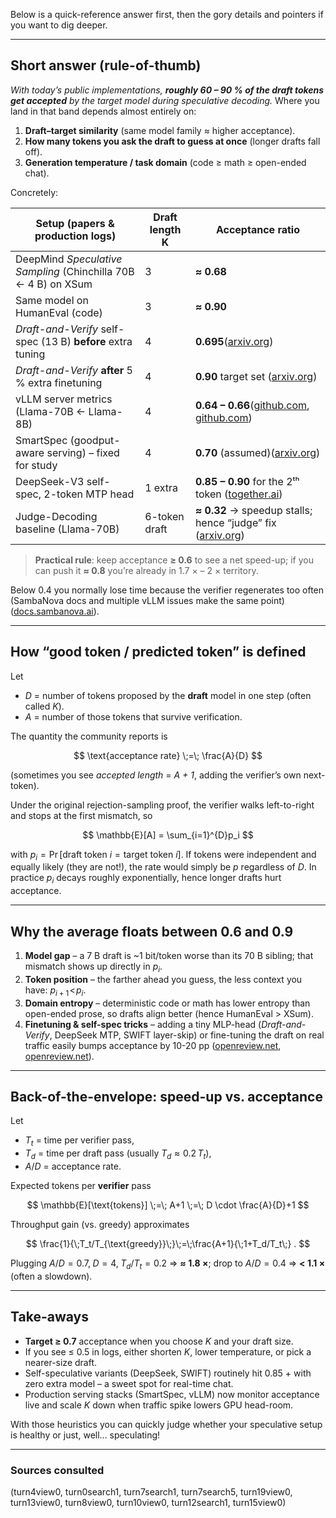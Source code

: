 Below is a quick-reference answer first, then the gory details and pointers if you want to dig deeper.

---

## Short answer (rule-of-thumb)

*With today’s public implementations, **roughly 60 – 90 % of the draft tokens get accepted** by the target model during speculative decoding.*
Where you land in that band depends almost entirely on:

1. **Draft–target similarity** (same model family ≈ higher acceptance).
2. **How many tokens you ask the draft to guess at once** (longer drafts fall off).
3. **Generation temperature / task domain** (code ≥ math ≥ open-ended chat).

Concretely:

| Setup (papers & production logs)                               | Draft length **K** | Acceptance ratio                                                |
| -------------------------------------------------------------- | ------------------ | --------------------------------------------------------------- |
| DeepMind *Speculative Sampling* (Chinchilla 70B ← 4 B) on XSum | 3                  | **≈ 0.68**                                                      |
| Same model on HumanEval (code)                                 | 3                  | **≈ 0.90**                                                      |
| *Draft-and-Verify* self-spec (13 B) **before** extra tuning    | 4                  | **0.695**([arxiv.org][1])                                       |
| *Draft-and-Verify* **after** 5 % extra finetuning              | 4                  | **0.90** target set ([arxiv.org][1])                            |
| vLLM server metrics (Llama-70B ← Llama-8B)                     | 4                  | **0.64 – 0.66**([github.com][2], [github.com][3])               |
| SmartSpec (goodput-aware serving) – fixed for study            | 4                  | **0.70** (assumed)([arxiv.org][4])                              |
| DeepSeek-V3 self-spec, 2-token MTP head                        | 1 extra            | **0.85 – 0.90** for the 2ᵗʰ token ([together.ai][5])            |
| Judge-Decoding baseline (Llama-70B)                            | 6-token draft      | **≈ 0.32** → speedup stalls; hence “judge” fix ([arxiv.org][6]) |

> **Practical rule**: keep acceptance **≥ 0.6** to see a net speed-up; if you can push it **≈ 0.8** you’re already in 1.7 × – 2 × territory.

Below 0.4 you normally lose time because the verifier regenerates too often (SambaNova docs and multiple vLLM issues make the same point)([docs.sambanova.ai][7]).

---

## How “good token / predicted token” is defined

Let

* *D* = number of tokens proposed by the **draft** model in one step (often called *K*).
* *A* = number of those tokens that survive verification.

The quantity the community reports is

$$
\text{acceptance rate} \;=\; \frac{A}{D}
$$

(sometimes you see *accepted length* = *A + 1*, adding the verifier’s own next-token).

Under the original rejection-sampling proof, the verifier walks left-to-right and stops at the first mismatch, so

$$
\mathbb{E}[A] = \sum_{i=1}^{D}p_i
$$

with $p_i=\Pr[\text{draft token }i=\text{target token }i]$.
If tokens were independent and equally likely (they are not!), the rate would simply be $p$ regardless of *D*. In practice $p_i$ decays roughly exponentially, hence longer drafts hurt acceptance.

---

## Why the average floats between 0.6 and 0.9

1. **Model gap** – a 7 B draft is \~1 bit/token worse than its 70 B sibling; that mismatch shows up directly in $p_i$.
2. **Token position** – the farther ahead you guess, the less context you have: $p_{i+1}\!<\!p_i$.
3. **Domain entropy** – deterministic code or math has lower entropy than open-ended prose, so drafts align better (hence HumanEval > XSum).
4. **Finetuning & self-spec tricks** – adding a tiny MLP-head (*Draft-and-Verify*, DeepSeek MTP, SWIFT layer-skip) or fine-tuning the draft on real traffic easily bumps acceptance by 10-20 pp ([openreview.net][8], [openreview.net][9]).

---

## Back-of-the-envelope: speed-up vs. acceptance

Let

* $T_t$ = time per verifier pass,
* $T_d$ = time per draft pass (usually $T_d \approx 0.2\,T_t$),
* $A/D$ = acceptance rate.

Expected tokens per **verifier** pass

$$
\mathbb{E}[\text{tokens}] \;=\; A+1 \;=\; D \cdot \frac{A}{D}+1
$$

Throughput gain (vs. greedy) approximates

$$
\frac{1}{\;T_t/T_{\text{greedy}}\;}\;=\;\frac{A+1}{\;1+T_d/T_t\;} .
$$

Plugging $A/D=0.7,\;D=4,\;T_d/T_t=0.2$ ⇒ **≈ 1.8 ×**;
drop to $A/D=0.4$ ⇒ **< 1.1 ×** (often a slowdown).

---

## Take-aways

* **Target ≥ 0.7** acceptance when you choose *K* and your draft size.
* If you see ≤ 0.5 in logs, either shorten *K*, lower temperature, or pick a nearer-size draft.
* Self-speculative variants (DeepSeek, SWIFT) routinely hit 0.85 + with zero extra model – a sweet spot for real-time chat.
* Production serving stacks (SmartSpec, vLLM) now monitor acceptance live and scale *K* down when traffic spike lowers GPU head-room.

With those heuristics you can quickly judge whether your speculative setup is healthy or just, well… speculating!

---

### Sources consulted

(turn4view0, turn0search1, turn7search1, turn7search5, turn19view0, turn13view0, turn8view0, turn10view0, turn12search1, turn15view0)

[1]: https://arxiv.org/html/2309.08168v2?utm_source=chatgpt.com "Draft & Verify: Lossless Large Language Model Acceleration via Self ..."
[2]: https://github.com/vllm-project/vllm/issues/9539?utm_source=chatgpt.com "how to understand logs (when speculative decoding) · Issue #9539 ..."
[3]: https://github.com/vllm-project/vllm/issues/7540?utm_source=chatgpt.com "Why does VLLM perform worse than TGI in Speculative decoding ..."
[4]: https://arxiv.org/html/2406.14066v2 "Optimizing Speculative Decoding for Serving Large Language Models Using Goodput"
[5]: https://www.together.ai/blog/customized-speculative-decoding "Boosting DeepSeek-R1’s Speed with Customized Speculative Decoding"
[6]: https://arxiv.org/abs/2501.19309 "[2501.19309] Judge Decoding: Faster Speculative Sampling Requires Going Beyond Model Alignment"
[7]: https://docs.sambanova.ai/sambastudio/latest/spec-decoding.html "Speculative decoding :: SambaNova Documentation"
[8]: https://openreview.net/forum?id=EKJhH5D5wA&utm_source=chatgpt.com "SWIFT: On-the-Fly Self-Speculative Decoding for LLM Inference..."
[9]: https://openreview.net/forum?id=EKJhH5D5wA "SWIFT: On-the-Fly Self-Speculative Decoding for LLM Inference Acceleration | OpenReview"
